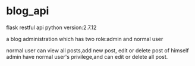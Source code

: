 # blog_api
flask restful api
python version:2.7.12

a blog administration which has two role:admin and normal user

normal user can view all posts,add new post, edit or delete post of himself
admin have normal user's privilege,and can edit or delete all post.
